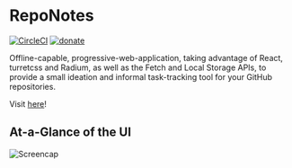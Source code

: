 # RepoNotes

[![CircleCI](https://circleci.com/gh/Jac21/reponotesreact/tree/master.svg?style=shield)](https://circleci.com/gh/Jac21/reponotesreact/tree/master) [![donate](https://img.shields.io/badge/%24-Buy%20me%20a%20coffee-ff69b4.svg)](https://www.buymeacoffee.com/jac21)

Offline-capable, progressive-web-application, taking advantage of React, turretcss and Radium, as well as the Fetch and Local Storage APIs, to provide a small ideation and informal task-tracking tool for your GitHub repositories.

Visit [here](https://www.reponotes.com)!

## At-a-Glance of the UI
![Screencap](https://i.imgur.com/RSw4Cki.png)
